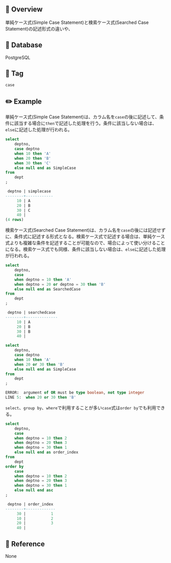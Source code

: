 ## :memo: Overview

単純ケース式(Simple Case Statement)と検索ケース式(Searched Case Statement)の記述形式の違いや、

## :floppy_disk: Database

PostgreSQL

## :bookmark: Tag

`case`

## :pencil2: Example

単純ケース式(Simple Case Statement)は、カラム名を`case`の後に記述して、条件に該当する場合に`then`で記述した処理を行う。条件に該当しない場合は、`else`に記述した処理が行われる。

```sql
select
    deptno,
	case deptno
	when 10 then 'A'
	when 20 then 'B'
	when 30 then 'C'
	else null end as SimpleCase
from
    dept
;

 deptno | simplecase
--------+------------
     10 | A
     20 | B
     30 | C
     40 |
(4 rows)
```

検索ケース式(Searched Case Statement)は、カラム名を`case`の後には記述せずに、条件式に記述する形式となる。検索ケース式で記述する場合は、単純ケース式よりも複雑な条件を記述することが可能なので、場合によって使い分けることになる。検索ケース式でも同様、条件に該当しない場合は、`else`に記述した処理が行われる。

```sql
select
    deptno,
	case
	when deptno = 10 then 'A'
	when deptno = 20 or deptno = 30 then 'B'
	else null end as SearchedCase
from
    dept
;

 deptno | searchedcase
--------+--------------
     10 | A
     20 | B
     30 | B
     40 |

```

```sql
select
    deptno,
	case deptno
	when 10 then 'A'
	when 20 or 30 then 'B'
	else null end as SimpleCase
from
    dept
;

ERROR:  argument of OR must be type boolean, not type integer
LINE 5:  when 20 or 30 then 'B'

```

`select`、`group by`、`where`で利用することが多い`case`式は`order by`でも利用できる。

```sql
select
    deptno,
	case
	when deptno = 10 then 2
	when deptno = 20 then 3
	when deptno = 30 then 1
	else null end as order_index
from
    dept
order by
	case
	when deptno = 10 then 2
	when deptno = 20 then 3
	when deptno = 30 then 1
	else null end asc
;

 deptno | order_index
--------+-------------
     30 |           1
     10 |           2
     20 |           3
     40 |

```

## :closed_book: Reference

None

